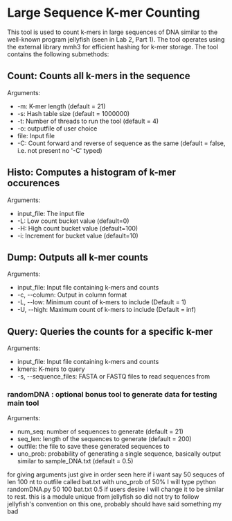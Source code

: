 # Large Sequence K-mer Counting

This tool is used to count k-mers in large sequences of DNA similar to the well-known program jellyfish (seen in Lab 2, Part 1).
The tool operates using the external library mmh3 for efficient hashing for k-mer storage.
The tool contains the following submethods:

## Count: Counts all k-mers in the sequence
Arguments:
 - -m: K-mer length  (default = 21)
 - -s: Hash table size (default = 1000000)
 - -t: Number of threads to run the tool (default = 4)
 - -o: outputfile of user choice 
 - file: Input file
 - -C: Count forward and reverse of sequence as the same (default = false, i.e. not present no '-C' typed)

## Histo: Computes a histogram of k-mer occurences
Arguments:
- input_file: The input file
- -L: Low count bucket value (default=0)
- -H: High count bucket value (default=100)
- -i: Increment for bucket value (default=10)

## Dump: Outputs all k-mer counts
Arguments: 
- input_file: Input file containing k-mers and counts
- -c, --column: Output in column format
- -L, --low: Minimum count of k-mers to include (Default = 1)
- -U, --high: Maximum count of k-mers to include (Default = inf)

## Query: Queries the counts for a specific k-mer
Arguments:
- input_file: Input file containing k-mers and counts
- kmers: K-mers to query
- -s, --sequence_files: FASTA or FASTQ files to read sequences from

### randomDNA : optional bonus tool to generate data for testing main tool
Arguments:
- num_seq: number of sequences to generate (default = 21)
- seq_len: length of the sequences to generate (default = 200)
- outfile: the file to save these generated sequences to
- uno_prob: probability of generating a single sequence, basically output similar to sample_DNA.txt (default = 0.5)

for giving arguments just give in order seen here if i want say 50 sequces of len 100 nt to outfile called bat.txt with uno_prob of 50% I will type python randomDNA.py 50 100 bat.txt 0.5
if users desire I will change it to be similar to rest. this is a module unique from jellyfish so did not try to follow jellyfish's convention on this one, probably should have said something my bad
